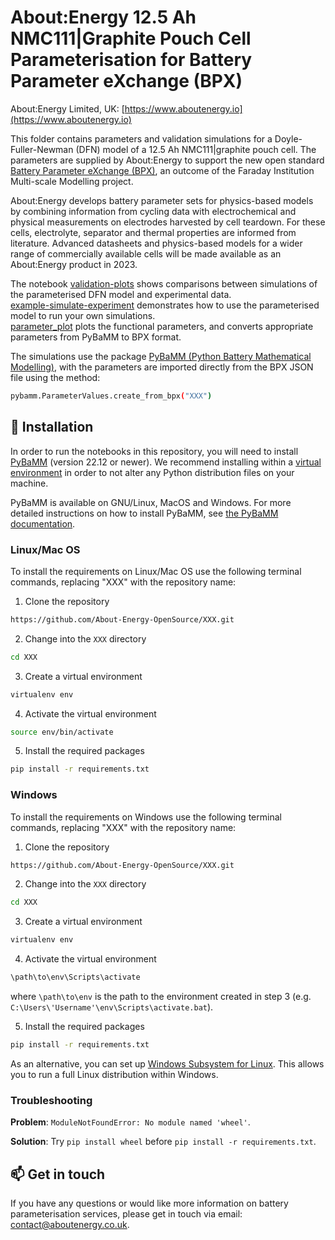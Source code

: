 # About:Energy 12.5 Ah NMC111|Graphite Pouch Cell Parameterisation for Battery Parameter eXchange (BPX)

About:Energy Limited, UK: 
[https://www.aboutenergy.io](https://www.aboutenergy.io)

This folder contains parameters and validation simulations for a Doyle-Fuller-Newman (DFN) model of a 12.5 Ah NMC111|graphite pouch cell. The parameters are supplied by About:Energy to support the new open standard [Battery Parameter eXchange (BPX)](https://github.com/pybamm-team/BPX/), an outcome of the Faraday Institution Multi-scale Modelling project.

About:Energy develops battery parameter sets for physics-based models by combining information from cycling data with electrochemical and physical measurements on electrodes harvested by cell teardown. For these cells, electrolyte, separator and thermal properties are informed from literature. Advanced datasheets and physics-based models for a wider range of commercially available cells will be made available as an About:Energy product in 2023.

The notebook [validation-plots](validation-plots.ipynb) shows comparisons between simulations of the parameterised DFN model and experimental data.\
[example-simulate-experiment](example-simulate-experiment.ipynb) demonstrates how to use the parameterised model to run your own simulations.\
[parameter_plot](parameter_plot.ipynb) plots the functional parameters, and converts appropriate parameters from PyBaMM to BPX format.

The simulations use the package [PyBaMM (Python Battery Mathematical Modelling)](https://www.pybamm.org/), with the parameters are imported directly from the BPX JSON file using the method:
```bash
pybamm.ParameterValues.create_from_bpx("XXX")
```

## 🚀 Installation
In order to run the notebooks in this repository, you will need to install [PyBaMM](https://www.pybamm.org/) (version 22.12 or newer). We recommend installing within a [virtual environment](https://docs.python.org/3/tutorial/venv.html) in order to not alter any Python distribution files on your machine.

PyBaMM is available on GNU/Linux, MacOS and Windows. For more detailed instructions on how to install PyBaMM, see [the PyBaMM documentation](https://pybamm.readthedocs.io/en/latest/install/GNU-linux.html#user-install).

### Linux/Mac OS
To install the requirements on Linux/Mac OS use the following terminal commands, replacing "XXX" with the repository name:

1. Clone the repository
```bash
https://github.com/About-Energy-OpenSource/XXX.git
```
2. Change into the `XXX` directory 
```bash
cd XXX
```
3. Create a virtual environment
```bash
virtualenv env
```
4. Activate the virtual environment 
```bash
source env/bin/activate
```
5. Install the required packages
```bash 
pip install -r requirements.txt
```

### Windows
To install the requirements on Windows use the following terminal commands, replacing "XXX" with the repository name:

1. Clone the repository
```bash
https://github.com/About-Energy-OpenSource/XXX.git
```
2. Change into the `XXX` directory 
```bash
cd XXX
```
3. Create a virtual environment
```bash
virtualenv env
```
4. Activate the virtual environment 
```bash
\path\to\env\Scripts\activate
```
where `\path\to\env` is the path to the environment created in step 3 (e.g. `C:\Users\'Username'\env\Scripts\activate.bat`).

5. Install the required packages
```bash 
pip install -r requirements.txt
```

As an alternative, you can set up [Windows Subsystem for Linux](https://docs.microsoft.com/en-us/windows/wsl/about). This allows you to run a full Linux distribution within Windows.

### Troubleshooting
**Problem**: `ModuleNotFoundError: No module named 'wheel'`.

**Solution**: Try `pip install wheel` before `pip install -r requirements.txt`.

## 📫 Get in touch
If you have any questions or would like more information on battery parameterisation services, please get in touch via email: <contact@aboutenergy.co.uk>.

